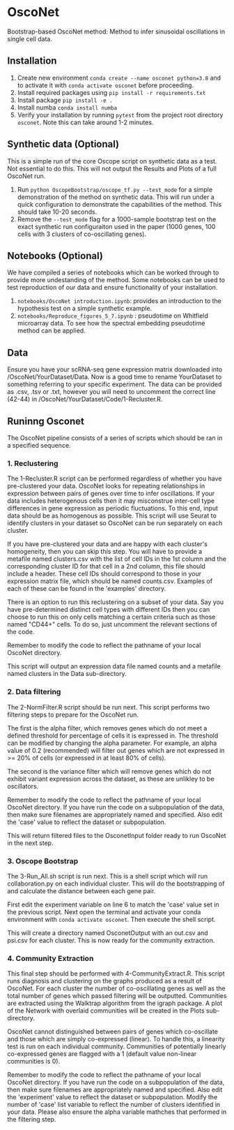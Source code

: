 # OscoNet
Bootstrap-based OscoNet method: 
Method to infer sinusoidal oscillations in single cell data.

## Installation
1. Create new environment `conda create --name osconet python=3.8` and to activate it with 
`conda activate osconet` before proceeding.
2. Install required packages using `pip install -r requirements.txt`
3. Install package `pip install -e .`
4. Install numba `conda install numba`
5. Verify your installation by running `pytest` from the project root directory `osconet`.
Note this can take around 1-2 minutes.


## Synthetic data (Optional)
This is a simple run of the core Oscope script on synthetic data as a test. Not essential to do this. This will not output the Results and Plots of a full OscoNet run.

1. Run ` python OscopeBootstrap/oscope_tf.py --test_mode
` for a simple demonstration of the method on synthetic data. This will run under a quick configuration
to demonstrate the capabilities of the method. This should take 10-20 seconds.
2. Remove the `--test_mode` flag for a 1000-sample bootstrap test on the exact synthetic run configuraiton used in the paper
(1000 genes, 100 cells with 3 clusters of co-oscillating genes).

## Notebooks (Optional)
We have compiled a series of notebooks which can be worked through to provide more undestanding of the method. Some notebooks can be used to test reproduction of our data and ensure functionality of your installation.

1. `notebooks/OscoNet introduction.ipynb`: provides an introduction to the hypothesis test on a simple synthetic example.
2. `notebooks/Reproduce_figures_5_7.ipynb` : pseudotime on Whitfield microarray data. To see how the spectral embedding
pseudotime method can be applied.

## Data 
Ensure you have your scRNA-seq gene expression matrix downloaded into /OscoNet/YourDataset/Data. Now is a good time to rename YourDataset to something referring to your specific experiment. The data can be provided as .csv, .tsv or .txt, however you will need to uncomment the correct line (42-44) in /OscoNet/YourDataset/Code/1-Recluster.R.

## Runinng Osconet
The OscoNet pipeline consists of a series of scripts which should be ran in a specified sequence. 

### 1. Reclustering

The 1-Recluster.R script can be performed regardless of whether you have pre-clustered your data. OscoNet looks for repeating relationships in expression between pairs of genes over time to infer oscillations. If your data includes heterogenous cells then it may misconstrue inter-cell type differences in gene expression as periodic fluctuations. To this end, input data should be as homogenous as possible. This script will use Seurat to identify clusters in your dataset so OscoNet can be run separately on each cluster. 

If you have pre-clustered your data and are happy with each cluster's homogeneity, then you can skip this step. You will have to provide a metafile named clusters.csv with the list of cell IDs in the 1st column and the corresponding cluster ID for that cell in a 2nd column, this file should include a header. These cell IDs should correspond to those in your expression matrix file, which should be named counts.csv. Examples of each of these can be found in the 'examples' directory.

There is an option to run this reclustering on a subset of your data. Say you have pre-determined distinct cell types with different IDs then you can choose to run this on only cells matching a certain criteria such as those named "CD44+" cells. To do so, just uncomment the relevant sections of the code.

Remember to modify the code to reflect the pathname of your local OscoNet directory.

This script will output an expression data file named counts and a metafile named clusters in the Data sub-directory.

### 2. Data filtering

The 2-NormFilter.R script should be run next. This script performs two filtering steps to prepare for the OscoNet run. 

The first is the alpha filter, which removes genes which do not meet a defined threshold for percentage of cells it is expressed in. The threshold can be modified by changing the alpha parameter. For example, an alpha value of 0.2 (recommended) will filter out genes which are not expressed in >= 20% of cells (or expressed in at least 80% of cells).

The second is the variance filter which will remove genes which do not exhibit variant expression across the dataset, as these are unlikley to be oscillators.

Remember to modify the code to reflect the pathname of your local OscoNet directory. If you have run the code on a subpopulation of the data, then make sure filenames are appropriately named and specified. Also edit the 'case' value to reflect the dataset or subpopulation.

This will return filtered files to the OsconetInput folder ready to run OscoNet in the next step.

### 3. Oscope Bootstrap

The 3-Run_All.sh script is run next. This is a shell script which will run collaboration.py on each individual cluster. This will do the bootstrapping of and calculate the distance between each gene pair. 

First edit the experiment variable on line 6 to match the 'case' value set in the previous script. Next open the terminal and activate your conda environment with `conda activate osconet`. Then execute the shell script.

This will create a directory named OsconetOutput with an out.csv and psi.csv for each cluster. This is now ready for the community extraction.

### 4. Community Extraction

This final step should be performed with 4-CommunityExtract.R. This script runs diagnosis and clustering on the graphs produced as a result of OscoNet. For each cluster the number of co-oscillating genes as well as the total number of genes which passed filtering will be outputted. Communities are extracted using the Walktrap algorithm from the igraph package. A plot of the Network with overlaid communities will be created in the Plots sub-directory. 

OscoNet cannot distinguished between pairs of genes which co-oscillate and those which are simply co-expressed (linear). To handle this, a linearity test is run on each individual community. Communities of potentially linearly co-expressed genes are flagged with a 1 (default value non-linear communities is 0). 

Remember to modify the code to reflect the pathname of your local OscoNet directory. If you have run the code on a subpopulation of the data, then make sure filenames are appropriately named and specified. Also edit the 'experiment' value to reflect the dataset or subpopulation. Modify the number of 'case' list variable to reflect the number of clusters identified in your data. Please also ensure the alpha variable mathches that performed in the filtering step.




